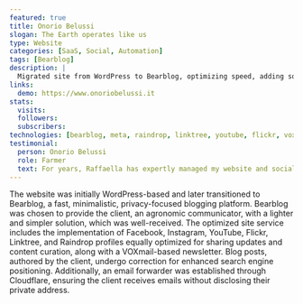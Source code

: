 ```yaml
---
featured: true
title: Onorio Belussi
slogan: The Earth operates like us
type: Website
categories: [SaaS, Social, Automation]
tags: [Bearblog]
description: |
  Migrated site from WordPress to Bearblog, optimizing speed, adding social profiles, and implementing content curation for a comprehensive digital presence.
links:
  demo: https://www.onoriobelussi.it
stats:
  visits:
  followers:
  subscribers:
technologies: [bearblog, meta, raindrop, linktree, youtube, flickr, voxmail, markdown, iubenda, dailymotion]
testimonial:
  person: Onorio Belussi
  role: Farmer
  text: For years, Raffaella has expertly managed my website and social profiles, amplifying the reach of my agricultural insights—vital for my roles as a farmer and communicator.
---
```

The website was initially WordPress-based and later transitioned to Bearblog, a fast, minimalistic, privacy-focused blogging platform. Bearblog was chosen to provide the client, an agronomic communicator, with a lighter and simpler solution, which was well-received. The optimized site service includes the implementation of Facebook, Instagram, YouTube, Flickr, Linktree, and Raindrop profiles equally optimized for sharing updates and content curation, along with a VOXmail-based newsletter. Blog posts, authored by the client, undergo correction for enhanced search engine positioning. Additionally, an email forwarder was established through Cloudflare, ensuring the client receives emails without disclosing their private address.
